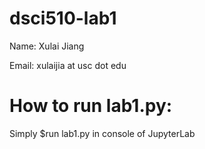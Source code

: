 # dsci510-lab1

Name: Xulai Jiang

Email: xulaijia at usc dot edu

# How to run lab1.py: 
Simply $run lab1.py in console of JupyterLab
